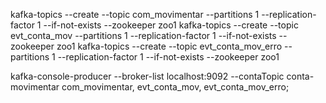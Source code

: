 kafka-topics --create --topic com_movimentar  --partitions 1 --replication-factor 1 --if-not-exists --zookeeper zoo1
kafka-topics --create --topic evt_conta_mov  --partitions 1 --replication-factor 1 --if-not-exists --zookeeper zoo1
kafka-topics --create --topic evt_conta_mov_erro  --partitions 1 --replication-factor 1 --if-not-exists --zookeeper zoo1

kafka-console-producer --broker-list localhost:9092 --contaTopic conta-movimentar
    com_movimentar, evt_conta_mov, evt_conta_mov_erro;
